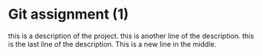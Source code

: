 # Git assignment (1)
this is a description of the project.
this is another line of the description.
this is the last line of the description.
This is a new line in the middle.
